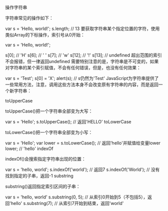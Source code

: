 操作字符串

字符串常见的操作如下：

var s = 'Hello, world!';
s.length; // 13
要获取字符串某个指定位置的字符，使用类似Array的下标操作，索引号从0开始：

var s = 'Hello, world!';

s[0]; // 'H'
s[6]; // ' '
s[7]; // 'w'
s[12]; // '!'
s[13]; // undefined 超出范围的索引不会报错，但一律返回undefined
需要特别注意的是，字符串是不可变的，如果对字符串的某个索引赋值，不会有任何错误，但是，也没有任何效果：

var s = 'Test';
s[0] = 'X';
alert(s); // s仍然为'Test'
JavaScript为字符串提供了一些常用方法，注意，调用这些方法本身不会改变原有字符串的内容，而是返回一个新字符串：

toUpperCase

toUpperCase()把一个字符串全部变为大写：

var s = 'Hello';
s.toUpperCase(); // 返回'HELLO'
toLowerCase

toLowerCase()把一个字符串全部变为小写：

var s = 'Hello';
var lower = s.toLowerCase(); // 返回'hello'并赋值给变量lower
lower; // 'hello'
indexOf

indexOf()会搜索指定字符串出现的位置：

var s = 'hello, world';
s.indexOf('world'); // 返回7
s.indexOf('World'); // 没有找到指定的子串，返回-1
substring

substring()返回指定索引区间的子串：

var s = 'hello, world'
s.substring(0, 5); // 从索引0开始到5（不包括5），返回'hello'
s.substring(7); // 从索引7开始到结束，返回'world'